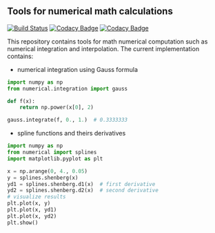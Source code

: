 ## Tools for numerical math calculations

[![Build Status](https://travis-ci.com/Bellator95/scikit-numerical.svg?branch=master)](https://travis-ci.com/Bellator95/scikit-numerical)
[![Codacy Badge](https://api.codacy.com/project/badge/Grade/e599de8c6de048ef8351811388c63632)](https://www.codacy.com/app/maksym.shpakovych/numerical?utm_source=github.com&amp;utm_medium=referral&amp;utm_content=Bellator95/scikit-numerical&amp;utm_campaign=Badge_Grade)
[![Codacy Badge](https://api.codacy.com/project/badge/Coverage/e599de8c6de048ef8351811388c63632)](https://www.codacy.com/app/maksym.shpakovych/numerical?utm_source=github.com&utm_medium=referral&utm_content=Bellator95/scikit-numerical&utm_campaign=Badge_Coverage)

This repository contains tools for math numerical computation such as numerical integration and interpolation. The current implementation contains:

- numerical integration using Gauss formula

```python
import numpy as np
from numerical.integration import gauss

def f(x):
    return np.power(x[0], 2)

gauss.integrate(f, 0., 1.)  # 0.3333333
```

- spline functions and theirs derivatives

```python
import numpy as np
from numerical import splines
import matplotlib.pyplot as plt

x = np.arange(0, 4., 0.05)
y = splines.shenberg(x)
yd1 = splines.shenberg.d1(x)  # first derivative
yd2 = splines.shenberg.d2(x)  # second derivative
# visualize results
plt.plot(x, y)
plt.plot(x, yd1)
plt.plot(x, yd2)
plt.show()
```